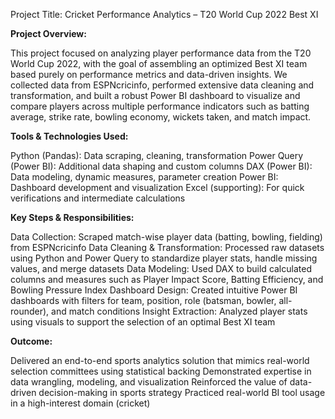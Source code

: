 Project Title:
Cricket Performance Analytics – T20 World Cup 2022 Best XI

**Project Overview:**

This project focused on analyzing player performance data from the T20 World Cup 2022, with the goal of assembling an optimized Best XI team based purely on performance metrics and data-driven insights.
We collected data from ESPNcricinfo, performed extensive data cleaning and transformation, and built a robust Power BI dashboard to visualize and compare players across multiple performance indicators such as batting average, strike rate, bowling economy, wickets taken, and match impact.

**Tools & Technologies Used:**

Python (Pandas): Data scraping, cleaning, transformation
Power Query (Power BI): Additional data shaping and custom columns
DAX (Power BI): Data modeling, dynamic measures, parameter creation
Power BI: Dashboard development and visualization
Excel (supporting): For quick verifications and intermediate calculations

**Key Steps & Responsibilities:**

Data Collection: Scraped match-wise player data (batting, bowling, fielding) from ESPNcricinfo
Data Cleaning & Transformation: Processed raw datasets using Python and Power Query to standardize player stats, handle missing values, and merge datasets
Data Modeling: Used DAX to build calculated columns and measures such as Player Impact Score, Batting Efficiency, and Bowling Pressure Index
Dashboard Design: Created intuitive Power BI dashboards with filters for team, position, role (batsman, bowler, all-rounder), and match conditions
Insight Extraction: Analyzed player stats using visuals to support the selection of an optimal Best XI team

**Outcome:**

Delivered an end-to-end sports analytics solution that mimics real-world selection committees using statistical backing
Demonstrated expertise in data wrangling, modeling, and visualization
Reinforced the value of data-driven decision-making in sports strategy
Practiced real-world BI tool usage in a high-interest domain (cricket)


